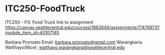 # ITC250-FoodTruck
ITC250 - P3: Food Truck
link to assignment
https://canvas.seattlecentral.edu/courses/1882846/assignments/17479973?module_item_id=40107145

Barbara Pronsato Email: barbara.pronsato@gmail.com 
Warangkana Watthayo(Nice): watthayo.warangkana@seattlecentral.edu
